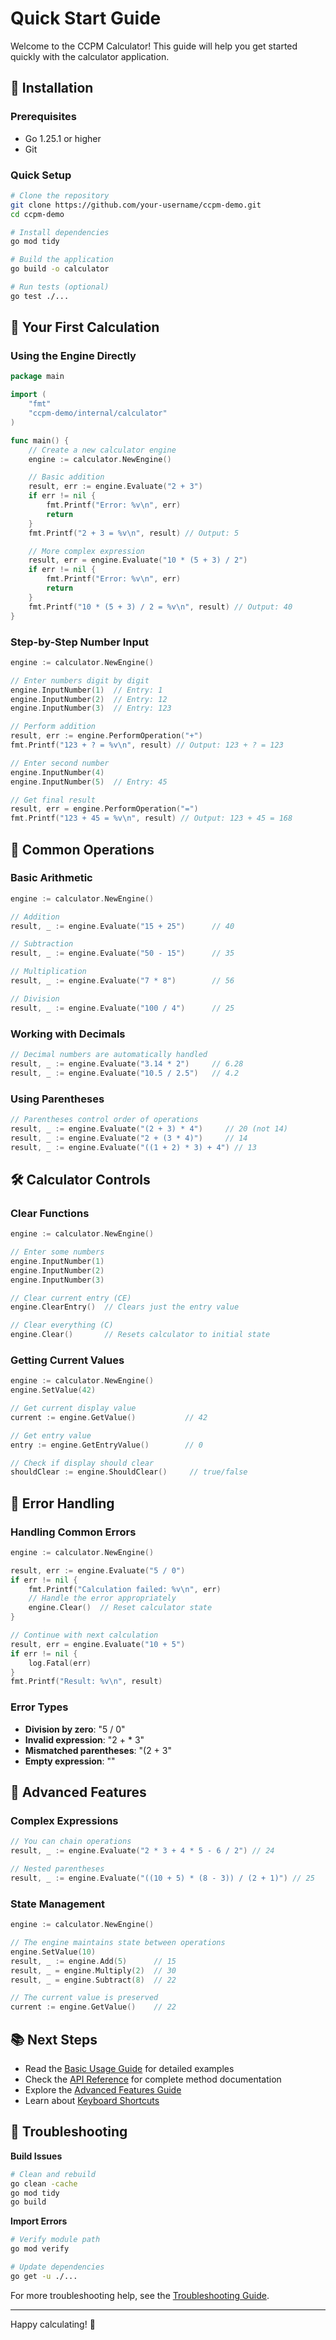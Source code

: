 # Quick Start Guide

Welcome to the CCPM Calculator! This guide will help you get started quickly with the calculator application.

## 🚀 Installation

### Prerequisites

- Go 1.25.1 or higher
- Git

### Quick Setup

```bash
# Clone the repository
git clone https://github.com/your-username/ccpm-demo.git
cd ccpm-demo

# Install dependencies
go mod tidy

# Build the application
go build -o calculator

# Run tests (optional)
go test ./...
```

## 🎯 Your First Calculation

### Using the Engine Directly

```go
package main

import (
    "fmt"
    "ccpm-demo/internal/calculator"
)

func main() {
    // Create a new calculator engine
    engine := calculator.NewEngine()

    // Basic addition
    result, err := engine.Evaluate("2 + 3")
    if err != nil {
        fmt.Printf("Error: %v\n", err)
        return
    }
    fmt.Printf("2 + 3 = %v\n", result) // Output: 5

    // More complex expression
    result, err = engine.Evaluate("10 * (5 + 3) / 2")
    if err != nil {
        fmt.Printf("Error: %v\n", err)
        return
    }
    fmt.Printf("10 * (5 + 3) / 2 = %v\n", result) // Output: 40
}
```

### Step-by-Step Number Input

```go
engine := calculator.NewEngine()

// Enter numbers digit by digit
engine.InputNumber(1)  // Entry: 1
engine.InputNumber(2)  // Entry: 12
engine.InputNumber(3)  // Entry: 123

// Perform addition
result, err := engine.PerformOperation("+")
fmt.Printf("123 + ? = %v\n", result) // Output: 123 + ? = 123

// Enter second number
engine.InputNumber(4)
engine.InputNumber(5)  // Entry: 45

// Get final result
result, err = engine.PerformOperation("=")
fmt.Printf("123 + 45 = %v\n", result) // Output: 123 + 45 = 168
```

## 📝 Common Operations

### Basic Arithmetic

```go
engine := calculator.NewEngine()

// Addition
result, _ := engine.Evaluate("15 + 25")      // 40

// Subtraction
result, _ := engine.Evaluate("50 - 15")      // 35

// Multiplication
result, _ := engine.Evaluate("7 * 8")        // 56

// Division
result, _ := engine.Evaluate("100 / 4")      // 25
```

### Working with Decimals

```go
// Decimal numbers are automatically handled
result, _ := engine.Evaluate("3.14 * 2")     // 6.28
result, _ := engine.Evaluate("10.5 / 2.5")   // 4.2
```

### Using Parentheses

```go
// Parentheses control order of operations
result, _ := engine.Evaluate("(2 + 3) * 4")     // 20 (not 14)
result, _ := engine.Evaluate("2 + (3 * 4)")     // 14
result, _ := engine.Evaluate("((1 + 2) * 3) + 4") // 13
```

## 🛠️ Calculator Controls

### Clear Functions

```go
engine := calculator.NewEngine()

// Enter some numbers
engine.InputNumber(1)
engine.InputNumber(2)
engine.InputNumber(3)

// Clear current entry (CE)
engine.ClearEntry()  // Clears just the entry value

// Clear everything (C)
engine.Clear()       // Resets calculator to initial state
```

### Getting Current Values

```go
engine := calculator.NewEngine()
engine.SetValue(42)

// Get current display value
current := engine.GetValue()           // 42

// Get entry value
entry := engine.GetEntryValue()        // 0

// Check if display should clear
shouldClear := engine.ShouldClear()     // true/false
```

## 🚨 Error Handling

### Handling Common Errors

```go
engine := calculator.NewEngine()

result, err := engine.Evaluate("5 / 0")
if err != nil {
    fmt.Printf("Calculation failed: %v\n", err)
    // Handle the error appropriately
    engine.Clear()  // Reset calculator state
}

// Continue with next calculation
result, err = engine.Evaluate("10 + 5")
if err != nil {
    log.Fatal(err)
}
fmt.Printf("Result: %v\n", result)
```

### Error Types

- **Division by zero**: "5 / 0"
- **Invalid expression**: "2 + * 3"
- **Mismatched parentheses**: "(2 + 3"
- **Empty expression**: ""

## 🎨 Advanced Features

### Complex Expressions

```go
// You can chain operations
result, _ := engine.Evaluate("2 * 3 + 4 * 5 - 6 / 2") // 24

// Nested parentheses
result, _ := engine.Evaluate("((10 + 5) * (8 - 3)) / (2 + 1)") // 25
```

### State Management

```go
engine := calculator.NewEngine()

// The engine maintains state between operations
engine.SetValue(10)
result, _ := engine.Add(5)      // 15
result, _ = engine.Multiply(2)  // 30
result, _ = engine.Subtract(8)  // 22

// The current value is preserved
current := engine.GetValue()    // 22
```

## 📚 Next Steps

- Read the [Basic Usage Guide](basic-usage.md) for detailed examples
- Check the [API Reference](../api/engine.md) for complete method documentation
- Explore the [Advanced Features Guide](advanced-features.md)
- Learn about [Keyboard Shortcuts](keyboard-shortcuts.md)

## 🔧 Troubleshooting

**Build Issues**
```bash
# Clean and rebuild
go clean -cache
go mod tidy
go build
```

**Import Errors**
```bash
# Verify module path
go mod verify

# Update dependencies
go get -u ./...
```

For more troubleshooting help, see the [Troubleshooting Guide](../troubleshooting/common-issues.md).

---

Happy calculating! 🧮